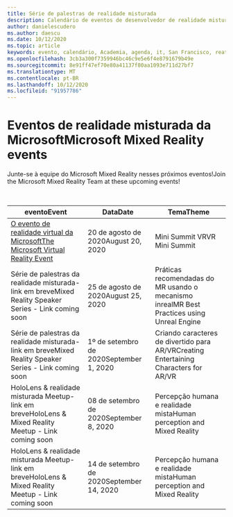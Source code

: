 ```yaml
---
title: Série de palestras de realidade misturada
description: Calendário de eventos de desenvolvedor de realidade misturada no reator em São Francisco.
author: danielescudero
ms.author: daescu
ms.date: 10/12/2020
ms.topic: article
keywords: evento, calendário, Academia, agenda, it, San Francisco, reator
ms.openlocfilehash: 3cb3a300f7359946bc46c9e5e6f4e8791679b49e
ms.sourcegitcommit: 8e91ff47ef70e80a41137f80aa1093e711d27bf7
ms.translationtype: MT
ms.contentlocale: pt-BR
ms.lasthandoff: 10/12/2020
ms.locfileid: "91957786"
---
```

# <a name="microsoft-mixed-reality-events"></a><span data-ttu-id="4b6e0-104">Eventos de realidade misturada da Microsoft</span><span class="sxs-lookup"><span data-stu-id="4b6e0-104">Microsoft Mixed Reality events</span></span>

<span data-ttu-id="4b6e0-105">Junte-se à equipe do Microsoft Mixed Reality nesses próximos eventos!</span><span class="sxs-lookup"><span data-stu-id="4b6e0-105">Join the Microsoft Mixed Reality Team at these upcoming events!</span></span>

<br>

|<span data-ttu-id="4b6e0-106">evento</span><span class="sxs-lookup"><span data-stu-id="4b6e0-106">Event</span></span>|<span data-ttu-id="4b6e0-107">Data</span><span class="sxs-lookup"><span data-stu-id="4b6e0-107">Date</span></span>|<span data-ttu-id="4b6e0-108">Tema</span><span class="sxs-lookup"><span data-stu-id="4b6e0-108">Theme</span></span>|
|-------------|-------------|-----|
| [<span data-ttu-id="4b6e0-109">O evento de realidade virtual da Microsoft</span><span class="sxs-lookup"><span data-stu-id="4b6e0-109">The Microsoft Virtual Reality Event</span></span>](https://www.meetup.com/hololens-mr/events/272364822/)|<span data-ttu-id="4b6e0-110">20 de agosto de 2020</span><span class="sxs-lookup"><span data-stu-id="4b6e0-110">August 20, 2020</span></span>|<span data-ttu-id="4b6e0-111">Mini Summit VR</span><span class="sxs-lookup"><span data-stu-id="4b6e0-111">VR Mini Summit</span></span>|
| <span data-ttu-id="4b6e0-112">Série de palestras da realidade misturada-link em breve</span><span class="sxs-lookup"><span data-stu-id="4b6e0-112">Mixed Reality Speaker Series - Link coming soon</span></span>|<span data-ttu-id="4b6e0-113">25 de agosto de 2020</span><span class="sxs-lookup"><span data-stu-id="4b6e0-113">August 25, 2020</span></span>|<span data-ttu-id="4b6e0-114">Práticas recomendadas do MR usando o mecanismo inreal</span><span class="sxs-lookup"><span data-stu-id="4b6e0-114">MR Best Practices using Unreal Engine</span></span>|
| <span data-ttu-id="4b6e0-115">Série de palestras da realidade misturada-link em breve</span><span class="sxs-lookup"><span data-stu-id="4b6e0-115">Mixed Reality Speaker Series - Link coming soon</span></span>|<span data-ttu-id="4b6e0-116">1º de setembro de 2020</span><span class="sxs-lookup"><span data-stu-id="4b6e0-116">September 1, 2020</span></span>|<span data-ttu-id="4b6e0-117">Criando caracteres de divertido para AR/VR</span><span class="sxs-lookup"><span data-stu-id="4b6e0-117">Creating Entertaining Characters for AR/VR</span></span>|
| <span data-ttu-id="4b6e0-118">HoloLens & realidade misturada Meetup-link em breve</span><span class="sxs-lookup"><span data-stu-id="4b6e0-118">HoloLens & Mixed Reality Meetup - Link coming soon</span></span>|<span data-ttu-id="4b6e0-119">08 de setembro de 2020</span><span class="sxs-lookup"><span data-stu-id="4b6e0-119">September 8, 2020</span></span>|<span data-ttu-id="4b6e0-120">Percepção humana e realidade mista</span><span class="sxs-lookup"><span data-stu-id="4b6e0-120">Human perception and Mixed Reality</span></span>|
| <span data-ttu-id="4b6e0-121">HoloLens & realidade misturada Meetup-link em breve</span><span class="sxs-lookup"><span data-stu-id="4b6e0-121">HoloLens & Mixed Reality Meetup - Link coming soon</span></span>|<span data-ttu-id="4b6e0-122">14 de setembro de 2020</span><span class="sxs-lookup"><span data-stu-id="4b6e0-122">September 14, 2020</span></span>|<span data-ttu-id="4b6e0-123">Percepção humana e realidade mista</span><span class="sxs-lookup"><span data-stu-id="4b6e0-123">Human perception and Mixed Reality</span></span>|


